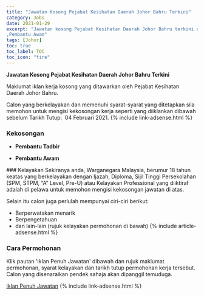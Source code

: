 ```yaml
---
title: "Jawatan Kosong Pejabat Kesihatan Daerah Johor Bahru Terkini" 
category: Jobs 
date: 2021-01-29 
excerpt: "Jawatan kosong Pejabat Kesihatan Daerah Johor Bahru terkini untuk kekosongan Pembantu Tadbir 
,Pembantu Awam" 
tags: [Johor] 
toc: true 
toc_label: TOC 
toc_icon: "fire" 
--- 
```


**Jawatan Kosong Pejabat Kesihatan Daerah Johor Bahru Terkini**

Maklumat iklan kerja kosong yang ditawarkan oleh Pejabat Kesihatan Daerah Johor Bahru. 

Calon yang berkelayakan dan memenuhi syarat-syarat yang ditetapkan sila memohon untuk mengisi kekosongan kerja seperti yang diiklankan dibawah sebelum Tarikh Tutup:  04 Februari 2021. 
{% include link-adsense.html %} 
### Kekosongan 
<ul>
<li>
<p><b>Pembantu Tadbir&#160;</b></p>
</li>
<li><strong>Pembantu Awam</strong></li>
</ul> 
### Kelayakan 
Sekiranya anda, Warganegara Malaysia, berumur 18 tahun keatas yang berkelayakan dengan Ijazah, Diploma, Sijil Tinggi Persekolahan (SPM, STPM, “A” Level, Pre-U) atau Kelayakan Professional yang diiktiraf adalah di pelawa untuk memohon mengisi kekosongan jawatan di atas.

Selain itu calon juga perlulah mempunyai ciri-ciri berikut:
- Berperwatakan menarik
- Berpengetahuan
- dan lain-lain (rujuk kelayakan permohonan di bawah) 
{% include article-adsense.html %} 
### Cara Permohonan 
Klik pautan 'Iklan Penuh Jawatan' dibawah dan rujuk maklumat permohonan, syarat kelayakan dan tarikh tutup permohonan kerja tersebut.
Calon yang disenaraikan pendek sahaja akan dipanggil temuduga.

<a href="http://infokerjaya.org/pejabat-kesihatan-johor-bahru/" class="btn btn--info" target="_blank" rel="nofollow noopenner">Iklan Penuh Jawatan</a> 
{% include link-adsense.html %} 